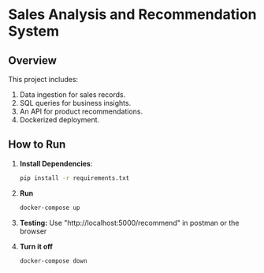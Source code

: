 # Sales Analysis and Recommendation System

## Overview
This project includes:
1. Data ingestion for sales records.
2. SQL queries for business insights.
3. An API for product recommendations.
4. Dockerized deployment.

## How to Run
1. **Install Dependencies**:
   ```bash
   pip install -r requirements.txt

2. **Run**
   ```bash
   docker-compose up 

3. **Testing:**
   Use "http://localhost:5000/recommend"
   in postman or the browser

4. **Turn it off**
   ```bash
   docker-compose down 
